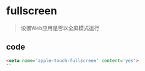 # fullscreen
> 设置Web应用是否以全屏模式运行

## code
```html
<meta name='apple-touch-fullscreen' content='yes'>
``